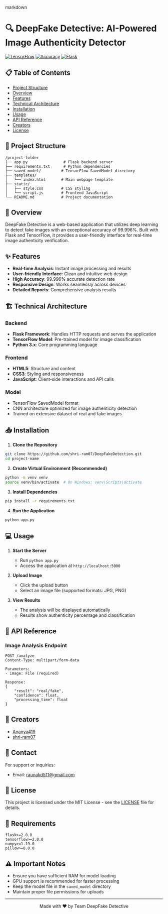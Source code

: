 markdown
# 🔍 DeepFake Detective: AI-Powered Image Authenticity Detector

[![TensorFlow](https://img.shields.io/badge/TensorFlow-2.x-orange.svg)](https://www.tensorflow.org/)
[![Accuracy](https://img.shields.io/badge/Accuracy-99.996%25-brightgreen.svg)](https://github.com/yourusername/project)
[![Flask](https://img.shields.io/badge/Flask-2.0+-green.svg)](https://flask.palletsprojects.com/)

## 📋 Table of Contents
- [Project Structure](#project-structure)
- [Overview](#overview)
- [Features](#features)
- [Technical Architecture](#technical-architecture)
- [Installation](#installation)
- [Usage](#usage)
- [API Reference](#api-reference)
- [Creators](#creators)
- [License](#license)

## 📁 Project Structure
```
/project-folder
├── app.py                # Flask backend server
├── requirements.txt      # Python dependencies
├── saved_model/         # TensorFlow SavedModel directory
├── templates/
│   └── index.html       # Main webpage template
├── static/
│   ├── style.css        # CSS styling
│   └── script.js        # Frontend JavaScript
└── README.md            # Project documentation
```

## 🎯 Overview
DeepFake Detective is a web-based application that utilizes deep learning to detect fake images with an exceptional accuracy of 99.996%. Built with Flask and TensorFlow, it provides a user-friendly interface for real-time image authenticity verification.

## ✨ Features
- **Real-time Analysis**: Instant image processing and results
- **User-friendly Interface**: Clean and intuitive web design
- **High Accuracy**: 99.996% accurate detection rate
- **Responsive Design**: Works seamlessly across devices
- **Detailed Reports**: Comprehensive analysis results

## 🏗️ Technical Architecture

### Backend
- **Flask Framework**: Handles HTTP requests and serves the application
- **TensorFlow Model**: Pre-trained model for image classification
- **Python 3.x**: Core programming language

### Frontend
- **HTML5**: Structure and content
- **CSS3**: Styling and responsiveness
- **JavaScript**: Client-side interactions and API calls

### Model
- TensorFlow SavedModel format
- CNN architecture optimized for image authenticity detection
- Trained on extensive dataset of real and fake images

## 📥 Installation

1. **Clone the Repository**
```bash
git clone https://github.com/shri-ram07/DeepFakeDetection.git
cd project-name
```

2. **Create Virtual Environment (Recommended)**
```bash
python -m venv venv
source venv/bin/activate  # On Windows: venv\Scripts\activate
```

3. **Install Dependencies**
```bash
pip install -r requirements.txt
```

4. **Run the Application**
```bash
python app.py
```

## 💻 Usage

1. **Start the Server**
   - Run `python app.py`
   - Access the application at `http://localhost:5000`

2. **Upload Image**
   - Click the upload button
   - Select an image file (supported formats: JPG, PNG)

3. **View Results**
   - The analysis will be displayed automatically
   - Results show authenticity percentage and classification

## 🔌 API Reference

### Image Analysis Endpoint
```
POST /analyze
Content-Type: multipart/form-data

Parameters:
- image: File (required)

Response:
{
    "result": "real/fake",
    "confidence": float,
    "processing_time": float
}
```

## 👥 Creators
- [Ananya419](https://github.com/Ananya419)
- [shri-ram07](https://github.com/shri-ram07)

## 📧 Contact
For support or inquiries:
- Email: raunakd511@gmail.com

## 📄 License
This project is licensed under the MIT License - see the [LICENSE](LICENSE) file for details.

## 🔧 Requirements
```
flask>=2.0.0
tensorflow>=2.0.0
numpy>=1.19.0
pillow>=8.0.0
```

## ⚠️ Important Notes
- Ensure you have sufficient RAM for model loading
- GPU support is recommended for faster processing
- Keep the model file in the `saved_model` directory
- Maintain proper file permissions for uploads

---

<p align="center">
  Made with ❤️ by Team DeepFake Detective
</p>
